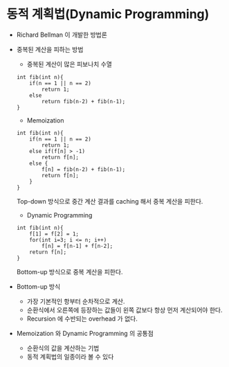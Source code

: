# 동적 계획법(Dynamic Programming)
- Richard Bellman 이 개발한 방법론

- 중복된 계산을 피하는 방법
    - 중복된 계산이 많은 피보나치 수열
    ```
    int fib(int n){
        if(n == 1 || n == 2)
            return 1;
        else
            return fib(n-2) + fib(n-1);
    }
    ```
    - Memoization
    ```
    int fib(int n){
        if(n == 1 || n == 2)
            return 1;
        else if(f[n] > -1)
            return f[n];
        else {
            f[n] = fib(n-2) + fib(n-1);
            return f[n];
        }
    }
    ```
    Top-down 방식으로 중간 계산 결과를 caching 해서 중복 계산을 피한다.
    - Dynamic Programming
    ```
    int fib(int n){
        f[1] = f[2] = 1;
        for(int i=3; i <= n; i++)
            f[n] = f[n-1] + f[n-2];
        return f[n];
    }
    ```
    Bottom-up 방식으로 중복 계산을 피한다.

- Bottom-up 방식
    - 가장 기본적인 항부터 순차적으로 계산.
    - 순환식에서 오른쪽에 등장하는 값들이 왼쪽 값보다 항상 먼저 계산되어야 한다.
    - Recursion 에 수반되는 overhead 가 없다.

- Memoization 와 Dynamic Programming 의 공통점
    - 순환식의 값을 계산하는 기법
    - 동적 계획법의 일종이라 볼 수 있다
